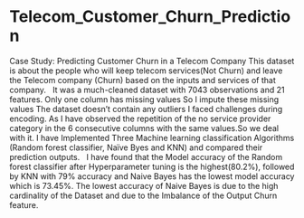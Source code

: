 # Telecom_Customer_Churn_Prediction
Case Study: Predicting Customer Churn in a Telecom Company
This dataset is about the people who will keep telecom services(Not Churn) and leave the Telecom company (Churn) based on the inputs and services of that company.  
It was a much-cleaned dataset with 7043 observations and 21 features. 
Only one column has missing values So I impute these missing values The dataset doesn’t contain any outliers I faced challenges during encoding. As I have observed the repetition of the no service provider category in the 6 consecutive columns with the same values.So we deal with it. 
I have Implemented Three Machine learning classification Algorithms (Random forest classifier, Naïve Byes and KNN) and compared their prediction outputs.  
I have found that the Model accuracy of the Random forest classifier after Hyperparameter tuning is the highest(80.2%), followed by KNN with 79% accuracy and Naive Bayes has the lowest model accuracy which is 73.45%. 
The lowest accuracy of Naive Bayes is due to the high cardinality of the Dataset and due to the Imbalance of the Output Churn feature.
